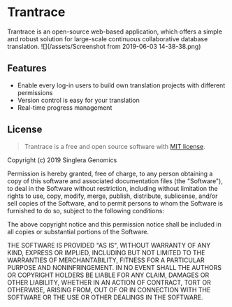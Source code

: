 # Trantrace

Trantrace is an open-source web-based application, which offers a simple and robust solution for large-scale continuous collaborative database translation.
![](/assets/Screenshot from 2019-06-03 14-38-38.png)
## Features

* Enable every log-in users to build own translation projects with different permissions
* Version control is easy for your translation
* Real-time progress management

## License

> Trantrace is a free and open source software with [MIT license](https://opensource.org/licenses/MIT).  

Copyright \(c\) 2019 Singlera Genomics

Permission is hereby granted, free of charge, to any person obtaining a copy
of this software and associated documentation files (the "Software"), to deal
in the Software without restriction, including without limitation the rights
to use, copy, modify, merge, publish, distribute, sublicense, and/or sell
copies of the Software, and to permit persons to whom the Software is
furnished to do so, subject to the following conditions:

The above copyright notice and this permission notice shall be included in all
copies or substantial portions of the Software.

THE SOFTWARE IS PROVIDED "AS IS", WITHOUT WARRANTY OF ANY KIND, EXPRESS OR
IMPLIED, INCLUDING BUT NOT LIMITED TO THE WARRANTIES OF MERCHANTABILITY,
FITNESS FOR A PARTICULAR PURPOSE AND NONINFRINGEMENT. IN NO EVENT SHALL THE
AUTHORS OR COPYRIGHT HOLDERS BE LIABLE FOR ANY CLAIM, DAMAGES OR OTHER
LIABILITY, WHETHER IN AN ACTION OF CONTRACT, TORT OR OTHERWISE, ARISING FROM,
OUT OF OR IN CONNECTION WITH THE SOFTWARE OR THE USE OR OTHER DEALINGS IN THE
SOFTWARE.

